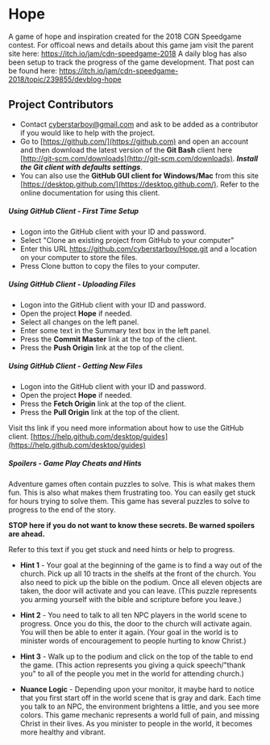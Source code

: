 # Hope
A game of hope and inspiration created for the 2018 CGN Speedgame contest. For officoal news and details about this game jam visit the parent site here: https://itch.io/jam/cdn-speedgame-2018 A daily blog has also been setup to track the progress of the game development. That post can be found here: https://itch.io/jam/cdn-speedgame-2018/topic/239855/devblog-hope

## Project Contributors

* Contact <cyberstarboy@gmail.com> and ask to be added as a contributor if you would like to help with the project.
* Go to [https://github.com/](https://github.com) and open an account and then download the latest version of the **Git Bash** client here [http://git-scm.com/downloads](http://git-scm.com/downloads). ***Install the Git client with defaults settings***.
* You can also use the **GitHub GUI client for Windows/Mac** from this site [https://desktop.github.com/](https://desktop.github.com/). Refer to the online documentation for using this client.

##### Using GitHub Client - First Time Setup

* Logon into the GitHub client with your ID and password.
* Select "Clone an existing project from GitHub to your computer"
* Enter this URL https://github.com/cyberstarboy/Hope.git and a location on your computer to store the files.
* Press Clone button to copy the files to your computer.

##### Using GitHub Client - Uploading Files

* Logon into the GitHub client with your ID and password.
* Open the project **Hope** if needed.
* Select all changes on the left panel.
* Enter some text in the Summary text box in the left panel.
* Press the **Commit Master** link at the top of the client.
* Press the **Push Origin** link at the top of the client.

##### Using GitHub Client - Getting New Files

* Logon into the GitHub client with your ID and password.
* Open the project **Hope** if needed.
* Press the **Fetch Origin** link at the top of the client.
* Press the **Pull Origin** link at the top of the client.

Visit ths link if you need more information about how to use the GitHub client. [https://help.github.com/desktop/guides](https://help.github.com/desktop/guides)

##### Spoilers - Game Play Cheats and Hints

Adventure games often contain puzzles to solve. This is what makes them fun. This is also what makes them frustrating too. You can easily get stuck for hours trying to solve them. This game has several puzzles to solve to progress to the end of the story.

**STOP here if you do not want to know these secrets. Be warned spoilers are ahead.**

Refer to this text if you get stuck and need hints or help to progress.

* **Hint 1** - Your goal at the beginning of the game is to find a way out of the church. Pick up all 10 tracts in the shelfs at the front of the church. You also need to pick up the bible on the podium. Once all eleven objects are taken, the door will activate and you can leave. (This puzzle represents you arming yourself with the bible and scripture before you leave.)

* **Hint 2** - You need to talk to all ten NPC players in the world scene to progress. Once you do this, the door to the church will activate again. You will then be able to enter it again. (Your goal in the world is to minister words of encouragement to people hurting to know Christ.)

* **Hint 3** - Walk up to the podium and click on the top of the table to end the game. (This action represents you giving a quick speech/"thank you" to all of the people you met in the world for attending church.)

* **Nuance Logic** - Depending upon your monitor, it maybe hard to notice that you first start off in the world scene that is gray and dark. Each time you talk to an NPC, the environment brightens a little, and you see more colors. This game mechanic represents a world full of pain, and missing Christ in their lives. As you minister to people in the world, it becomes more healthy and vibrant.
